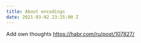 ```yaml
---
title: About encodings
date: 2021-03-02 23:25:00 Z
---
```


Add own thoughts
https://habr.com/ru/post/107827/
